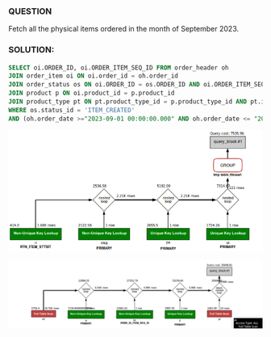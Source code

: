### QUESTION

Fetch all the physical items ordered in the month of September 2023.

### SOLUTION:

```sql
SELECT oi.ORDER_ID, oi.ORDER_ITEM_SEQ_ID FROM order_header oh
JOIN order_item oi ON oi.order_id = oh.order_id
JOIN order_status os ON oi.ORDER_ID = os.ORDER_ID AND oi.ORDER_ITEM_SEQ_ID = os.ORDER_ITEM_SEQ_ID
JOIN product p ON oi.product_id = p.product_id
JOIN product_type pt ON pt.product_type_id = p.product_type_id AND pt.is_physical = 'Y'
WHERE os.status_id = 'ITEM_CREATED'
AND (oh.order_date >="2023-09-01 00:00:00.000" AND oh.order_date <= "2023-09-30 23:59:59.999");

```

![Alt text](image.png)

![alt text](image-1.png)